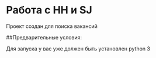 # Работа с HH и SJ

Проект создан для поиска вакансий

##Предварительные условия:

Для запуска у вас уже должен быть установлен python 3
 

